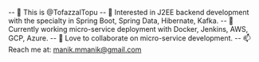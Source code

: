 -- 👋 This is @TofazzalTopu
-- 👀 Interested in J2EE backend development with the specialty in Spring Boot, Spring Data, Hibernate, Kafka.
-- 🌱 Currently working micro-service deployment with Docker, Jenkins, AWS, GCP, Azure.
-- 💞️ Love to collaborate on micro-service development.
-- 📫 Reach me at: manik.mmanik@gmail.com

<!---
TofazzalTopu/TofazzalTopu is a ✨ special ✨ repository because its `README.md` (this file) appears on your GitHub profile.
You can click the Preview link to take a look at your changes.
--->

